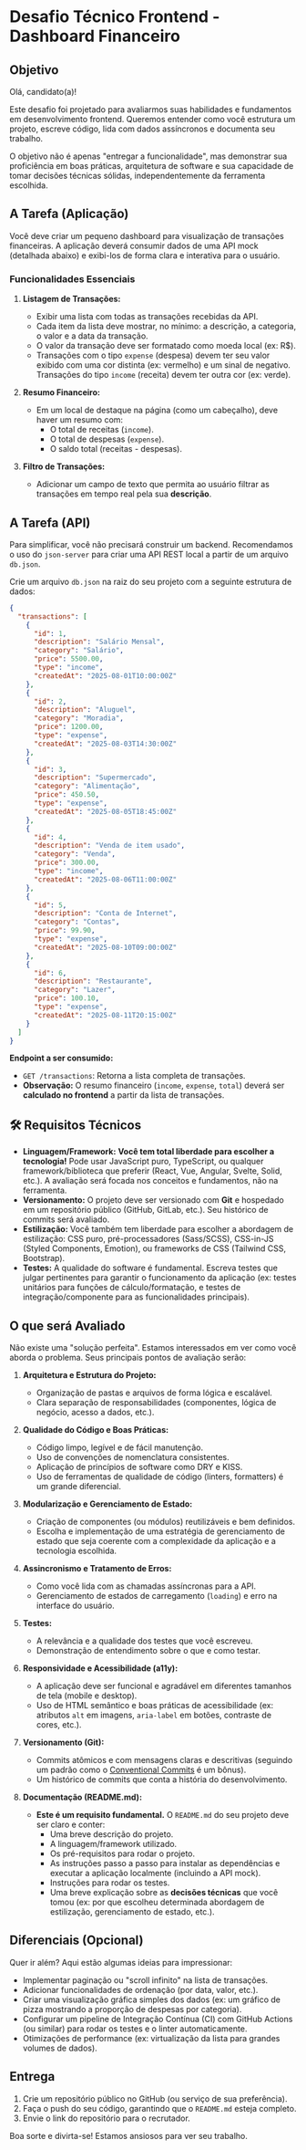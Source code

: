 # Desafio Técnico Frontend - Dashboard Financeiro

## Objetivo

Olá, candidato(a)!

Este desafio foi projetado para avaliarmos suas habilidades e fundamentos em desenvolvimento frontend. Queremos entender como você estrutura um projeto, escreve código, lida com dados assíncronos e documenta seu trabalho.

O objetivo não é apenas "entregar a funcionalidade", mas demonstrar sua proficiência em boas práticas, arquitetura de software e sua capacidade de tomar decisões técnicas sólidas, independentemente da ferramenta escolhida.

##  A Tarefa (Aplicação)

Você deve criar um pequeno dashboard para visualização de transações financeiras. A aplicação deverá consumir dados de uma API mock (detalhada abaixo) e exibi-los de forma clara e interativa para o usuário.

### Funcionalidades Essenciais

1.  **Listagem de Transações:**
    * Exibir uma lista com todas as transações recebidas da API.
    * Cada item da lista deve mostrar, no mínimo: a descrição, a categoria, o valor e a data da transação.
    * O valor da transação deve ser formatado como moeda local (ex: R$).
    * Transações com o tipo `expense` (despesa) devem ter seu valor exibido com uma cor distinta (ex: vermelho) e um sinal de negativo. Transações do tipo `income` (receita) devem ter outra cor (ex: verde).

2.  **Resumo Financeiro:**
    * Em um local de destaque na página (como um cabeçalho), deve haver um resumo com:
        * O total de receitas (`income`).
        * O total de despesas (`expense`).
        * O saldo total (receitas - despesas).

3.  **Filtro de Transações:**
    * Adicionar um campo de texto que permita ao usuário filtrar as transações em tempo real pela sua **descrição**.

## A Tarefa (API)

Para simplificar, você não precisará construir um backend. Recomendamos o uso do `json-server` para criar uma API REST local a partir de um arquivo `db.json`.

Crie um arquivo `db.json` na raiz do seu projeto com a seguinte estrutura de dados:

```json
{
  "transactions": [
    {
      "id": 1,
      "description": "Salário Mensal",
      "category": "Salário",
      "price": 5500.00,
      "type": "income",
      "createdAt": "2025-08-01T10:00:00Z"
    },
    {
      "id": 2,
      "description": "Aluguel",
      "category": "Moradia",
      "price": 1200.00,
      "type": "expense",
      "createdAt": "2025-08-03T14:30:00Z"
    },
    {
      "id": 3,
      "description": "Supermercado",
      "category": "Alimentação",
      "price": 450.50,
      "type": "expense",
      "createdAt": "2025-08-05T18:45:00Z"
    },
    {
      "id": 4,
      "description": "Venda de item usado",
      "category": "Venda",
      "price": 300.00,
      "type": "income",
      "createdAt": "2025-08-06T11:00:00Z"
    },
    {
      "id": 5,
      "description": "Conta de Internet",
      "category": "Contas",
      "price": 99.90,
      "type": "expense",
      "createdAt": "2025-08-10T09:00:00Z"
    },
    {
      "id": 6,
      "description": "Restaurante",
      "category": "Lazer",
      "price": 100.10,
      "type": "expense",
      "createdAt": "2025-08-11T20:15:00Z"
    }
  ]
}
```

**Endpoint a ser consumido:**
* `GET /transactions`: Retorna a lista completa de transações.
* **Observação:** O resumo financeiro (`income`, `expense`, `total`) deverá ser **calculado no frontend** a partir da lista de transações.

## 🛠 Requisitos Técnicos

* **Linguagem/Framework:** **Você tem total liberdade para escolher a tecnologia!** Pode usar JavaScript puro, TypeScript, ou qualquer framework/biblioteca que preferir (React, Vue, Angular, Svelte, Solid, etc.). A avaliação será focada nos conceitos e fundamentos, não na ferramenta.
* **Versionamento:** O projeto deve ser versionado com **Git** e hospedado em um repositório público (GitHub, GitLab, etc.). Seu histórico de commits será avaliado.
* **Estilização:** Você também tem liberdade para escolher a abordagem de estilização: CSS puro, pré-processadores (Sass/SCSS), CSS-in-JS (Styled Components, Emotion), ou frameworks de CSS (Tailwind CSS, Bootstrap).
* **Testes:** A qualidade do software é fundamental. Escreva testes que julgar pertinentes para garantir o funcionamento da aplicação (ex: testes unitários para funções de cálculo/formatação, e testes de integração/componente para as funcionalidades principais).

## O que será Avaliado

Não existe uma "solução perfeita". Estamos interessados em ver como você aborda o problema. Seus principais pontos de avaliação serão:

1.  **Arquitetura e Estrutura do Projeto:**
    * Organização de pastas e arquivos de forma lógica e escalável.
    * Clara separação de responsabilidades (componentes, lógica de negócio, acesso a dados, etc.).

2.  **Qualidade do Código e Boas Práticas:**
    * Código limpo, legível e de fácil manutenção.
    * Uso de convenções de nomenclatura consistentes.
    * Aplicação de princípios de software como DRY e KISS.
    * Uso de ferramentas de qualidade de código (linters, formatters) é um grande diferencial.

3.  **Modularização e Gerenciamento de Estado:**
    * Criação de componentes (ou módulos) reutilizáveis e bem definidos.
    * Escolha e implementação de uma estratégia de gerenciamento de estado que seja coerente com a complexidade da aplicação e a tecnologia escolhida.

4.  **Assincronismo e Tratamento de Erros:**
    * Como você lida com as chamadas assíncronas para a API.
    * Gerenciamento de estados de carregamento (`loading`) e erro na interface do usuário.

5.  **Testes:**
    * A relevância e a qualidade dos testes que você escreveu.
    * Demonstração de entendimento sobre o que e como testar.

6.  **Responsividade e Acessibilidade (a11y):**
    * A aplicação deve ser funcional e agradável em diferentes tamanhos de tela (mobile e desktop).
    * Uso de HTML semântico e boas práticas de acessibilidade (ex: atributos `alt` em imagens, `aria-label` em botões, contraste de cores, etc.).

7.  **Versionamento (Git):**
    * Commits atômicos e com mensagens claras e descritivas (seguindo um padrão como o [Conventional Commits](https://www.conventionalcommits.org/) é um bônus).
    * Um histórico de commits que conta a história do desenvolvimento.

8.  **Documentação (README.md):**
    * **Este é um requisito fundamental.** O `README.md` do seu projeto deve ser claro e conter:
        * Uma breve descrição do projeto.
        * A linguagem/framework utilizado.
        * Os pré-requisitos para rodar o projeto.
        * As instruções passo a passo para instalar as dependências e executar a aplicação localmente (incluindo a API mock).
        * Instruções para rodar os testes.
        * Uma breve explicação sobre as **decisões técnicas** que você tomou (ex: por que escolheu determinada abordagem de estilização, gerenciamento de estado, etc.).

## Diferenciais (Opcional)

Quer ir além? Aqui estão algumas ideias para impressionar:

* Implementar paginação ou "scroll infinito" na lista de transações.
* Adicionar funcionalidades de ordenação (por data, valor, etc.).
* Criar uma visualização gráfica simples dos dados (ex: um gráfico de pizza mostrando a proporção de despesas por categoria).
* Configurar um pipeline de Integração Contínua (CI) com GitHub Actions (ou similar) para rodar os testes e o linter automaticamente.
* Otimizações de performance (ex: virtualização da lista para grandes volumes de dados).

## Entrega

1.  Crie um repositório público no GitHub (ou serviço de sua preferência).
2.  Faça o push do seu código, garantindo que o `README.md` esteja completo.
3.  Envie o link do repositório para o recrutador.

Boa sorte e divirta-se! Estamos ansiosos para ver seu trabalho.
